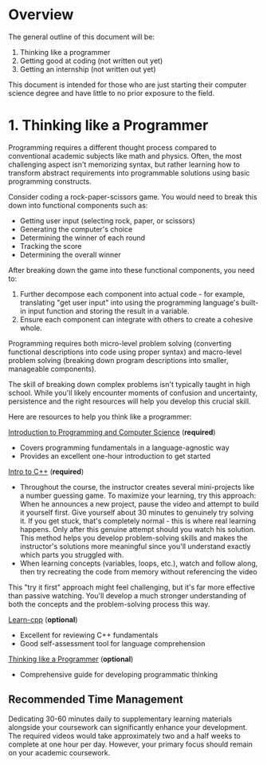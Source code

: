 # Overview

The general outline of this document will be:

1. Thinking like a programmer
2. Getting good at coding (not written out yet)
3. Getting an internship (not written out yet)

This document is intended for those who are just starting their computer science degree and have little to no prior exposure to the field.

# 1. Thinking like a Programmer

Programming requires a different thought process compared to conventional academic subjects like math and physics. Often, the most challenging aspect isn't memorizing syntax, but rather learning how to transform abstract requirements into programmable solutions using basic programming constructs.

Consider coding a rock-paper-scissors game. You would need to break this down into functional components such as:

- Getting user input (selecting rock, paper, or scissors)
- Generating the computer's choice
- Determining the winner of each round
- Tracking the score
- Determining the overall winner

After breaking down the game into these functional components, you need to:

1. Further decompose each component into actual code - for example, translating "get user input" into using the programming language's built-in input function and storing the result in a variable.
2. Ensure each component can integrate with others to create a cohesive whole.

Programming requires both micro-level problem solving (converting functional descriptions into code using proper syntax) and macro-level problem solving (breaking down program descriptions into smaller, manageable components).

The skill of breaking down complex problems isn't typically taught in high school. While you'll likely encounter moments of confusion and uncertainty, persistence and the right resources will help you develop this crucial skill.

Here are resources to help you think like a programmer:

[Introduction to Programming and Computer Science](https://youtu.be/zOjov-2OZ0E?si=Yg3uBIhIn6ls4OUI) (**required**)

- Covers programming fundamentals in a language-agnostic way
- Provides an excellent one-hour introduction to get started

[Intro to C++](https://youtu.be/-TkoO8Z07hI?si=Lz2oeG2X7pYBPfDB) (**required**)

- Throughout the course, the instructor creates several mini-projects like a number guessing game. To maximize your learning, try this approach: When he announces a new project, pause the video and attempt to build it yourself first. Give yourself about 30 minutes to genuinely try solving it. If you get stuck, that's completely normal - this is where real learning happens. Only after this genuine attempt should you watch his solution. This method helps you develop problem-solving skills and makes the instructor's solutions more meaningful since you'll understand exactly which parts you struggled with.
- When learning concepts (variables, loops, etc.), watch and follow along, then try recreating the code from memory without referencing the video

This "try it first" approach might feel challenging, but it's far more effective than passive watching. You'll develop a much stronger understanding of both the concepts and the problem-solving process this way.

[Learn-cpp](https://www.learn-cpp.org/) (**optional**)

- Excellent for reviewing C++ fundamentals
- Good self-assessment tool for language comprehension

[Thinking like a Programmer](<./books/Think%20Like%20a%20Programmer%20An%20Introduction%20to%20Creative%20Problem%20Solving%20(V.%20Anton%20Spraul)%20(Z-Library).pdf>) (**optional**)

- Comprehensive guide for developing programmatic thinking

## Recommended Time Management

Dedicating 30-60 minutes daily to supplementary learning materials alongside your coursework can significantly enhance your development. The required videos would take approximately two and a half weeks to complete at one hour per day. However, your primary focus should remain on your academic coursework.
